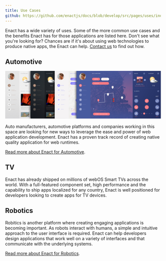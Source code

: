 ```yaml
---
title: Use Cases
github: https://github.com/enactjs/docs/blob/develop/src/pages/uses/index.md
---
```


Enact has a wide variety of uses. Some of the more common use cases and the benefits Enact has for those applications are listed here. Don't see what you're looking for? Chances are if it's about using web technologies to produce native apps, the Enact can help. [Contact us](../contact/) to find out how.

## Automotive

![Image showing Enact Agate Themes](./agate-themes.jpg "A preview of automotive themes")

Auto manufacturers, automotive platforms and companies working in this space are looking for new ways to leverage the ease and power of web application development. Enact has a proven track record of creating native quality application for web runtimes.

[Read more about Enact for Automotive](./automotive/).

## TV

Enact has already shipped on millions of webOS Smart TVs across the world. With a full-featured component set, high performance and the capability to ship apps localized for any country, Enact is well positioned for developers looking to create apps for TV devices.

## Robotics

Robitics is another platform where creating engaging applications is becoming important. As robots interact with humans, a simple and intuitive approach to the user interface is required. Enact can help developers design applications that work well on a variety of interfaces and that communicate with the underlying systems.

[Read more about Enact for Robotics](./robotics/).
